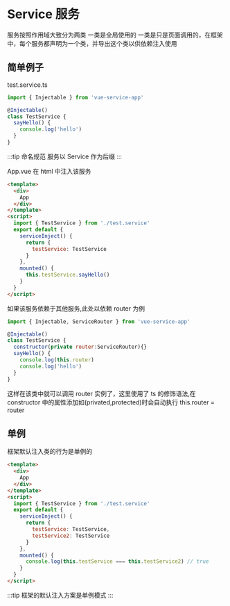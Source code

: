 # Service 服务

服务按照作用域大致分为两类 一类是全局使用的 一类是只是页面调用的，在框架中，每个服务都声明为一个类，并导出这个类以供依赖注入使用

## 简单例子

test.service.ts

```js
import { Injectable } from 'vue-service-app'

@Injectable()
class TestService {
  sayHello() {
    console.log('hello')
  }
}
```

:::tip 命名规范
服务以 Service 作为后缀
:::

App.vue
在 html 中注入该服务

```html
<template>
  <div>
    App
  </div>
</template>
<script>
  import { TestService } from './test.service'
  export default {
    serviceInject() {
      return {
        testService: TestService
      }
    },
    mounted() {
      this.testService.sayHello()
    }
  }
</script>
```

如果该服务依赖于其他服务,此处以依赖 router 为例

```js {5,7}
import { Injectable, ServiceRouter } from 'vue-service-app'

@Injectable()
class TestService {
  constructor(private router:ServiceRouter){}
  sayHello() {
    console.log(this.router)
    console.log('hello')
  }
}
```

这样在该类中就可以调用 router 实例了，这里使用了 ts 的修饰语法,在 constructor 中的属性添加如(privated,protected)时会自动执行 this.router = router

## 单例

框架默认注入类的行为是单例的

```html {12,16}
<template>
  <div>
    App
  </div>
</template>
<script>
  import { TestService } from './test.service'
  export default {
    serviceInject() {
      return {
        testService: TestService,
        testService2: TestService
      }
    },
    mounted() {
      console.log(this.testService === this.testService2) // true
    }
  }
</script>
```

:::tip
框架的默认注入方案是单例模式
:::
